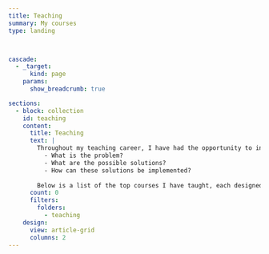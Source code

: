 ```yaml
---
title: Teaching
summary: My courses
type: landing



cascade:
  - _target:
      kind: page
    params:
      show_breadcrumb: true

sections:
  - block: collection
    id: teaching
    content:
      title: Teaching
      text: |
        Throughout my teaching career, I have had the opportunity to instruct more than 10 courses, impacting the academic journeys of hundreds of university students. My teaching philosophy focuses on fostering a deep understanding of the subject matter, encouraging critical thinking, and promoting hands-on learning through innovative projects. I emphasize the use of visuals to enhance learning and understanding. Additionally, I believe in understanding the history behind every solution and always asking three key questions:
          - What is the problem?
          - What are the possible solutions?
          - How can these solutions be implemented?
    
        Below is a list of the top courses I have taught, each designed to equip students with the knowledge and skills necessary for their academic and professional growth.
      count: 0
      filters:
        folders:
          - teaching
    design:
      view: article-grid
      columns: 2
---
```

